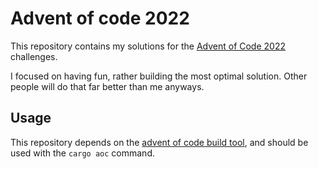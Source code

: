 # Advent of code 2022

This repository contains my solutions for the [Advent of Code 2022](https://adventofcode.com/2022) challenges.

I focused on having fun, rather building the most optimal solution. Other people will do that far better than me anyways.

## Usage

This repository depends on the [advent of code build tool](https://github.com/gobanos/cargo-aoc), and should be used with the `cargo aoc` command.
